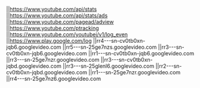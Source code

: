 ||https://www.youtube.com/api/stats
||https://www.youtube.com/api/stats/ads
||https://www.youtube.com/pagead/adview
||https://www.youtube.com/ptracking
||https://www.youtube.com/youtubei/v1/log_even
||https://www.play.google.com/log
||rr4---sn-cv0tb0xn-jqb6.googlevideo.com
||rr5---sn-25ge7nzs.googlevideo.com
||rr3---sn-cv0tb0xn-jqb6.googlevideo.com
||rr1---sn-cv0tb0xn-jqb6.googlevideo.com
||rr3---sn-25ge7nzr.googlevideo.com
||rr3---sn-cv0tb0xn-jqbd.googlevideo.com
||rr3---sn-25glenl6.googlevideo.com
||rr2---sn-cv0tb0xn-jqbd.googlevideo.com
||rr1---sn-25ge7nzr.googlevideo.com
||rr4---sn-25ge7nz6.googlevideo.com
